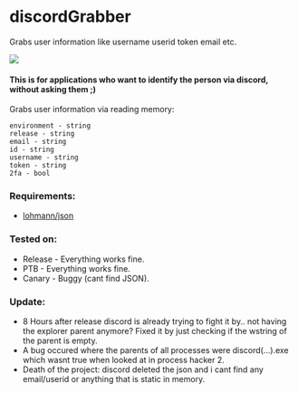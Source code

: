 # discordGrabber
Grabs user information like username userid token email etc. 

<img src="https://jelbrek.icu/kb3x691m.png">

#### This is for applications who want to identify the person via discord, without asking them ;)

Grabs user information via reading memory:
```
environment - string
release - string
email - string
id - string
username - string
token - string
2fa - bool
```
### Requirements:
- [lohmann/json](https://github.com/nlohmann/json)

### Tested on:
- Release - Everything works fine.
- PTB - Everything works fine.
- Canary - Buggy (cant find JSON).
### Update:
- 8 Hours after release discord is already trying to fight it by.. not having the explorer parent anymore?
  Fixed it by just checking if the wstring of the parent is empty.
- A bug occured where the parents of all processes were discord(...).exe 
  which wasnt true when looked at in process hacker 2.
- Death of the project: discord deleted the json and i cant find any email/userid or anything that is static in memory.
